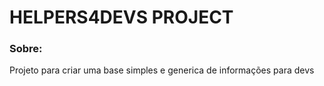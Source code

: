 
<h1>HELPERS4DEVS PROJECT</h1>

<h3>Sobre:</h3>

<p>Projeto para criar uma base simples e generica de informações para devs</p>

